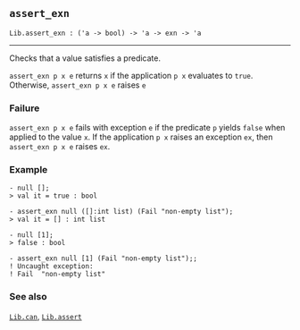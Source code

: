 ## `assert_exn`

``` hol4
Lib.assert_exn : ('a -> bool) -> 'a -> exn -> 'a
```

------------------------------------------------------------------------

Checks that a value satisfies a predicate.

`assert_exn p x e` returns `x` if the application `p x` evaluates to
`true`. Otherwise, `assert_exn p x e` raises `e`

### Failure

`assert_exn p x e` fails with exception `e` if the predicate `p` yields
`false` when applied to the value `x`. If the application `p x` raises
an exception `ex`, then `assert_exn p x e` raises `ex`.

### Example

``` hol4
- null [];
> val it = true : bool

- assert_exn null ([]:int list) (Fail "non-empty list");
> val it = [] : int list

- null [1];
> false : bool

- assert_exn null [1] (Fail "non-empty list");;
! Uncaught exception:
! Fail  "non-empty list"
```

### See also

[`Lib.can`](#Lib.can), [`Lib.assert`](#Lib.assert)
